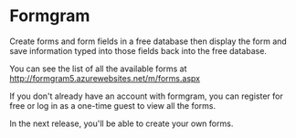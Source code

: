 # Formgram
Create forms and form fields in a free database then display the form and save information typed into those fields back into the free database.

You can see the list of all the available forms at http://formgram5.azurewebsites.net/m/forms.aspx

If you don't already have an account with formgram, you can register for free or log in as a one-time guest to view all the forms.

In the next release, you'll be able to create your own forms.
